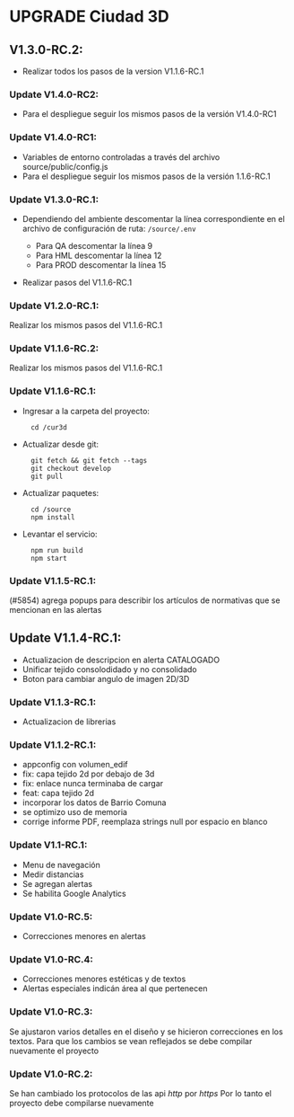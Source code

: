 # UPGRADE Ciudad 3D

## V1.3.0-RC.2:
- Realizar todos los pasos de la version V1.1.6-RC.1

### Update V1.4.0-RC2:
- Para el despliegue seguir los mismos pasos de la versión V1.4.0-RC1

### Update V1.4.0-RC1:
- Variables de entorno controladas a través del archivo source/public/config.js
- Para el despliegue seguir los mismos pasos de la versión 1.1.6-RC.1

### Update V1.3.0-RC.1:
- Dependiendo del ambiente descomentar la línea correspondiente en el archivo de configuración de ruta: `/source/.env`

  - Para QA descomentar la línea 9
  - Para HML descomentar la línea 12
  - Para PROD descomentar la línea 15

- Realizar pasos del V1.1.6-RC.1

### Update V1.2.0-RC.1:
Realizar los mismos pasos del V1.1.6-RC.1

### Update V1.1.6-RC.2:
Realizar los mismos pasos del V1.1.6-RC.1

### Update V1.1.6-RC.1:
- Ingresar a la carpeta del proyecto:

        cd /cur3d

- Actualizar desde git:

        git fetch && git fetch --tags
        git checkout develop
        git pull

- Actualizar paquetes:

        cd /source
        npm install

- Levantar el servicio:

        npm run build
        npm start

### Update V1.1.5-RC.1:
(#5854) agrega popups para describir los artículos de normativas que se mencionan en las alertas

## Update V1.1.4-RC.1:
- Actualizacion de descripcion en alerta CATALOGADO
- Unificar tejido consolodidado y no consolidado
- Boton para cambiar angulo de imagen 2D/3D

### Update V1.1.3-RC.1:
- Actualizacion de librerias

### Update V1.1.2-RC.1:
- appconfig con volumen_edif
- fix: capa tejido 2d por debajo de 3d
- fix: enlace nunca terminaba de cargar
- feat: capa tejido 2d
- incorporar los datos de Barrio Comuna
- se optimizo uso de memoria
- corrige informe PDF, reemplaza strings null por espacio en blanco

### Update V1.1-RC.1:
- Menu de navegación
- Medir distancias
- Se agregan alertas
- Se habilita Google Analytics

### Update V1.0-RC.5:
- Correcciones menores en alertas

### Update V1.0-RC.4:
- Correcciones menores estéticas y de textos
- Alertas especiales indicán área al que pertenecen

### Update V1.0-RC.3:
Se ajustaron varios detalles en el diseño y se hicieron correcciones en los textos.
Para que los cambios se vean reflejados se debe compilar nuevamente el proyecto

### Update V1.0-RC.2:
Se han cambiado los protocolos de las api *http* por *https*
Por lo tanto el proyecto debe compilarse nuevamente

